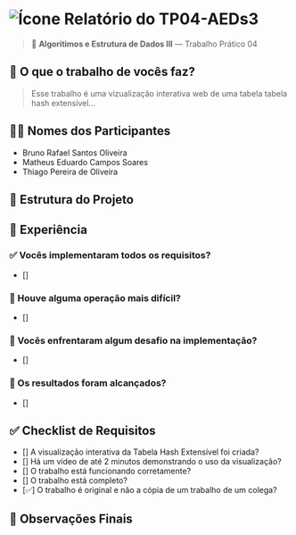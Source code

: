 # ![Ícone](https://static.wikia.nocookie.net/minecraft_gamepedia/images/a/aa/Golden_Carrot_JE4_BE2.png/revision/latest/thumbnail/width/40/height/40?cb=20200430031437) Relatório do TP04-AEDs3

> 🧠 **Algoritimos e Estrutura de Dados III** — Trabalho Prático 04

## 📌 O que o trabalho de vocês faz?
> Esse trabalho é uma vizualização interativa web de uma tabela tabela hash extensível... 

## 👨‍💻 Nomes dos Participantes
- Bruno Rafael Santos Oliveira
- Matheus Eduardo Campos Soares
- Thiago Pereira de Oliveira

## 🧱 Estrutura do Projeto



## 🧪 Experiência

### ✅ Vocês implementaram todos os requisitos?
- [] 

### 🧩 Houve alguma operação mais difícil?
- [] 

### 🧱 Vocês enfrentaram algum desafio na implementação?
- [] 

### 🎯 Os resultados foram alcançados?
- [] 

## ✅ Checklist de Requisitos

- [] A visualização interativa da Tabela Hash Extensível foi criada?
- [] Há um vídeo de até 2 minutos demonstrando o uso da visualização?
- [] O trabalho está funcionando corretamente?
- [] O trabalho está completo?
- [✅] O trabalho é original e não a cópia de um trabalho de um colega?

## 📎 Observações Finais
